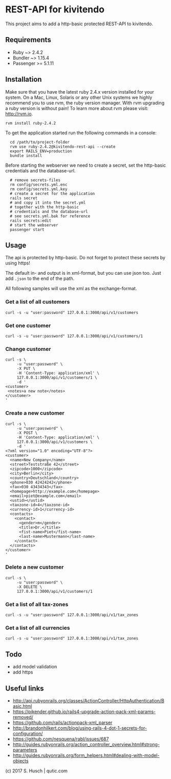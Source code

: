 # REST-API for kivitendo

This project aims to add a http-basic protected REST-API to kivitendo.

## Requirements

* Ruby ~> 2.4.2
* Bundler ~> 1.15.4
* Passenger >= 5.1.11

## Installation

Make sure that you have the latest ruby 2.4.x version installed for your system.
On a Mac, Linux, Solaris or any other Unix systems we highly recommend you to use rvm,
the ruby version manager. With rvm upgrading a ruby version is without pain!
To learn more about rvm please visit: http://rvm.io.

```
rvm install ruby-2.4.2
```

To get the application started run the following commands in a console:

```
  cd /path/to/project-folder
  rvm use ruby-2.4.2@kivitendo-rest-api --create
  export RAILS_ENV=production
  bundle install
```

Before starting the webserver we need to create a secret, set the http-basic credentials
and the database-url.

```
  # remove secrets-files
  rm config/secrets.yml.enc
  rm config/secrets.yml.key
  # create a secret for the application
  rails secret
  # and copy it into the secret.yml
  # together with the http-basic
  # credentials and the database-url
  # see secrets.yml.bak for reference
  rails secrets:edit
  # start the webserver
  passenger start
```

## Usage

The api is protected by http-basic. Do not forget to protect these secrets by using https!

The default in- and output is in xml-format, but you can use json too. Just add `.json` to the end of the path.

All following samples will use the xml as the exchange-format.

### Get a list of all customers

````
curl -s -u "user:password" 127.0.0.1:3000/api/v1/customers
````

### Get one customer

````
curl -s -u "user:password" 127.0.0.1:3000/api/v1/customers/1
````

### Change customer

````
curl -s \
     -u "user:password" \
     -X PUT \
     -H 'Content-Type: application/xml' \
     127.0.0.1:3000/api/v1/customers/1 \
     -d '
<customer>
 <notes>a new note</notes>
</customer>
'
````

### Create a new customer

```
curl -s \
     -u "user:password" \
     -X POST \
     -H 'Content-Type: application/xml' \
     127.0.0.1:3000/api/v1/customers \
     -d '
<?xml version="1.0" encoding="UTF-8"?>
<customer>
  <name>New Company</name>
  <street>Teststraße 42</street>
  <zipcode>1000</zipcode>
  <city>Berlin</city>
  <country>Deutschland</country>
  <phone>030 42424242</phone>
  <fax>030 43434343</fax>
  <homepage>http://example.com</homepage>
  <email>piet@example.com</email>
  <ustid></ustid>
  <taxzone-id>4</taxzone-id>
  <currency-id>1</currency-id>
  <contacts>
    <contact>
      <gender>m</gender>
      <title>Dr.</title>
      <fist-name>Piet</fist-name>
      <last-name>Mustermann</last-name>
    </contact>
  </contacts>
</customer>
'
```

### Delete a new customer

```
curl -s \
     -u "user:password" \
     -X DELETE \
     127.0.0.1:3000/api/v1/customers/1
```

### Get a list of all tax-zones

````
curl -s -u "user:password" 127.0.0.1:3000/api/v1/tax_zones
````

### Get a list of all currencies

````
curl -s -u "user:password" 127.0.0.1:3000/api/v1/tax_zones
````

## Todo

- add model validation
- add https

## Useful links

* http://api.rubyonrails.org/classes/ActionController/HttpAuthentication/Basic.html
* https://pikender.github.io/rails4-upgrade-action-pack-xml-params-removed/
* https://github.com/rails/actionpack-xml_parser
* http://brandonhilkert.com/blog/using-rails-4-dot-1-secrets-for-configuration/
* https://github.com/nesquena/rabl/issues/687
* http://guides.rubyonrails.org/action_controller_overview.html#strong-parameters
* http://guides.rubyonrails.org/form_helpers.html#dealing-with-model-objects

(c) 2017 S. Husch | qutic.com